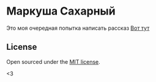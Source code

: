 # Маркуша Сахарный
Это моя очередная попытка написать рассказ
[Вот тут](https://philatm.github.io)
## License

Open sourced under the [MIT license](LICENSE.md).

<3
